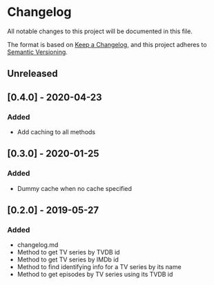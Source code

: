 # Changelog
All notable changes to this project will be documented in this file.

The format is based on [Keep a Changelog](https://keepachangelog.com/en/1.0.0/),
and this project adheres to [Semantic Versioning](https://semver.org/spec/v2.0.0.html).

## Unreleased

## [0.4.0] - 2020-04-23
### Added
- Add caching to all methods

## [0.3.0] - 2020-01-25
### Added
- Dummy cache when no cache specified

## [0.2.0] - 2019-05-27
### Added
- changelog.md
- Method to get TV series by TVDB id
- Method to get TV series by IMDb id
- Method to find identifying info for a TV series by its name
- Method to get episodes by TV series using its TVDB id
